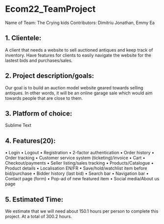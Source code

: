 # Ecom22_TeamProject

Name of Team: The Crying kids
Contributors: Dimitriu Jonathan, Emmy Ea

## 1. Clientele:
A client that needs a website to sell auctioned antiques and keep track of inventory. Have features for clients to easily navigate the website for the lastest bids and purchases/sales.

## 2. Project description/goals: 
Our goal is to build an auction model website geared towards selling antiques. 
In other words, it will be an online garage sale which would aim towards people that
are close to them.

## 3. Platform of choice:
Sublime Text

## 4. Features(20):
• Login
• Logout
• Registration
• 2-factor authentication
• Order history
• Order tracking
• Customer service system (ticketing)/invoice
• Cart
• Checkout/payments
• Seller listing/sales tracking 
• Products/Catalogue
• Product details
• Localisation EN/FR
• Save/hold/watchlist item before bid/purchase
• Bidder history (last bid)
• Search bar 
• Navigation bar 
• Contact page (form)
• Pop-ad of new featured item
• Social media/About us page 

## 5. Estimated Time:
We estimate that we will need about 150.1 hours per person to complete this project. At a total of 300.2 hours.  
